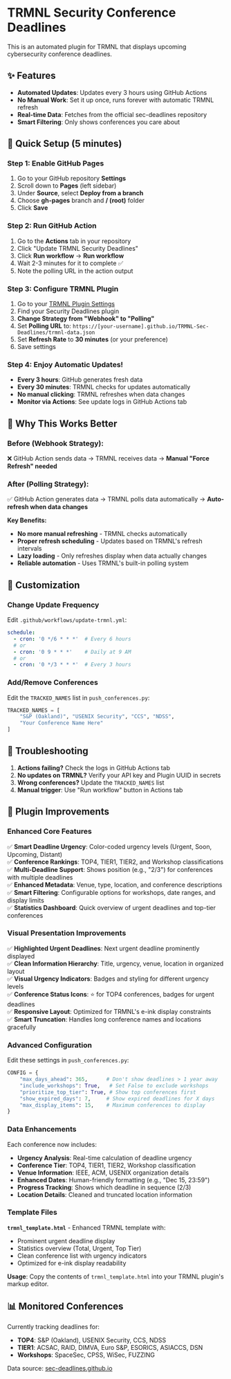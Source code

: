 # TRMNL Security Conference Deadlines

This is an automated plugin for TRMNL that displays upcoming cybersecurity conference deadlines.

## ✨ Features

- **Automated Updates**: Updates every 3 hours using GitHub Actions
- **No Manual Work**: Set it up once, runs forever with automatic TRMNL refresh
- **Real-time Data**: Fetches from the official sec-deadlines repository
- **Smart Filtering**: Only shows conferences you care about

## 🚀 Quick Setup (5 minutes)

### Step 1: Enable GitHub Pages

1. Go to your GitHub repository **Settings** 
2. Scroll down to **Pages** (left sidebar)
3. Under **Source**, select **Deploy from a branch**
4. Choose **gh-pages** branch and **/ (root)** folder
5. Click **Save**

### Step 2: Run GitHub Action

1. Go to the **Actions** tab in your repository
2. Click "Update TRMNL Security Deadlines"
3. Click **Run workflow** → **Run workflow**
4. Wait 2-3 minutes for it to complete ✅
5. Note the polling URL in the action output

### Step 3: Configure TRMNL Plugin

1. Go to your [TRMNL Plugin Settings](https://usetrmnl.com/plugin_settings)
2. Find your Security Deadlines plugin
3. **Change Strategy from "Webhook" to "Polling"**
4. Set **Polling URL** to: `https://[your-username].github.io/TRMNL-Sec-Deadlines/trmnl-data.json`
5. Set **Refresh Rate** to **30 minutes** (or your preference)
6. Save settings

### Step 4: Enjoy Automatic Updates! 

- **Every 3 hours**: GitHub generates fresh data
- **Every 30 minutes**: TRMNL checks for updates automatically  
- **No manual clicking**: TRMNL refreshes when data changes
- **Monitor via Actions**: See update logs in GitHub Actions tab

## 🎯 Why This Works Better

### **Before (Webhook Strategy):**
❌ GitHub Action sends data → TRMNL receives data → **Manual "Force Refresh" needed**

### **After (Polling Strategy):**
✅ GitHub Action generates data → TRMNL polls data automatically → **Auto-refresh when data changes**

**Key Benefits:**
- **No more manual refreshing** - TRMNL checks automatically
- **Proper refresh scheduling** - Updates based on TRMNL's refresh intervals  
- **Lazy loading** - Only refreshes display when data actually changes
- **Reliable automation** - Uses TRMNL's built-in polling system

## 🔧 Customization

### Change Update Frequency

Edit `.github/workflows/update-trmnl.yml`:

```yaml
schedule:
  - cron: '0 */6 * * *'  # Every 6 hours
  # or
  - cron: '0 9 * * *'    # Daily at 9 AM
  # or  
  - cron: '0 */3 * * *'  # Every 3 hours
```

### Add/Remove Conferences

Edit the `TRACKED_NAMES` list in `push_conferences.py`:

```python
TRACKED_NAMES = [
    "S&P (Oakland)", "USENIX Security", "CCS", "NDSS",
    "Your Conference Name Here"
]
```

## 🐛 Troubleshooting

1. **Actions failing?** Check the logs in GitHub Actions tab
2. **No updates on TRMNL?** Verify your API key and Plugin UUID in secrets
3. **Wrong conferences?** Update the `TRACKED_NAMES` list
4. **Manual trigger**: Use "Run workflow" button in Actions tab

## 🎨 Plugin Improvements

### **Enhanced Core Features**

✅ **Smart Deadline Urgency**: Color-coded urgency levels (Urgent, Soon, Upcoming, Distant)  
✅ **Conference Rankings**: TOP4, TIER1, TIER2, and Workshop classifications  
✅ **Multi-Deadline Support**: Shows position (e.g., "2/3") for conferences with multiple deadlines  
✅ **Enhanced Metadata**: Venue, type, location, and conference descriptions  
✅ **Smart Filtering**: Configurable options for workshops, date ranges, and display limits  
✅ **Statistics Dashboard**: Quick overview of urgent deadlines and top-tier conferences  

### **Visual Presentation Improvements**

✅ **Highlighted Urgent Deadlines**: Next urgent deadline prominently displayed  
✅ **Clean Information Hierarchy**: Title, urgency, venue, location in organized layout  
✅ **Visual Urgency Indicators**: Badges and styling for different urgency levels  
✅ **Conference Status Icons**: ⭐ for TOP4 conferences, badges for urgent deadlines  
✅ **Responsive Layout**: Optimized for TRMNL's e-ink display constraints  
✅ **Smart Truncation**: Handles long conference names and locations gracefully  

### **Advanced Configuration**

Edit these settings in `push_conferences.py`:

```python
CONFIG = {
    "max_days_ahead": 365,      # Don't show deadlines > 1 year away
    "include_workshops": True,   # Set False to exclude workshops  
    "prioritize_top_tier": True, # Show top conferences first
    "show_expired_days": 7,     # Show expired deadlines for X days
    "max_display_items": 15,    # Maximum conferences to display
}
```

### **Data Enhancements**

Each conference now includes:
- **Urgency Analysis**: Real-time calculation of deadline urgency
- **Conference Tier**: TOP4, TIER1, TIER2, Workshop classification
- **Venue Information**: IEEE, ACM, USENIX organization details
- **Enhanced Dates**: Human-friendly formatting (e.g., "Dec 15, 23:59")
- **Progress Tracking**: Shows which deadline in sequence (2/3)
- **Location Details**: Cleaned and truncated location information

### **Template Files**

**`trmnl_template.html`** - Enhanced TRMNL template with:
- Prominent urgent deadline display
- Statistics overview (Total, Urgent, Top Tier)
- Clean conference list with urgency indicators
- Optimized for e-ink display readability

**Usage**: Copy the contents of `trmnl_template.html` into your TRMNL plugin's markup editor.

## 📊 Monitored Conferences

Currently tracking deadlines for:
- **TOP4**: S&P (Oakland), USENIX Security, CCS, NDSS
- **TIER1**: ACSAC, RAID, DIMVA, Euro S&P, ESORICS, ASIACCS, DSN  
- **Workshops**: SpaceSec, CPSS, WiSec, FUZZING

Data source: [sec-deadlines.github.io](https://sec-deadlines.github.io)
